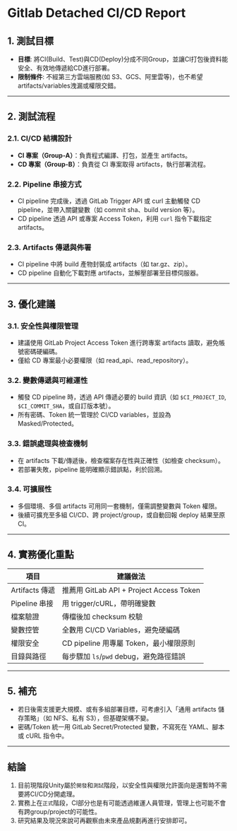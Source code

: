 # Gitlab Detached CI/CD Report

## 1. 測試目標
- **目標**: 將CI(Build、Test)與CD(Deploy)分成不同Group，並讓CI打包後資料能安全、有效地傳遞給CD進行部署。
- **限制條件**: 不經第三方雲端服務(如 S3、GCS、阿里雲等)，也不希望artifacts/variables洩漏或權限交錯。

---

## 2. 測試流程

### 2.1. CI/CD 結構設計
- **CI 專案（Group-A）**：負責程式編譯、打包，並產生 artifacts。
- **CD 專案（Group-B）**：負責從 CI 專案取得 artifacts，執行部署流程。

### 2.2. Pipeline 串接方式
- CI pipeline 完成後，透過 GitLab Trigger API 或 curl 主動觸發 CD pipeline，並帶入關鍵變數（如 commit sha、build version 等）。
- CD pipeline 透過 API 或專案 Access Token，利用 `curl` 指令下載指定 artifacts。

### 2.3. Artifacts 傳遞與佈署
- CI pipeline 中將 build 產物封裝成 artifacts（如 tar.gz、zip）。
- CD pipeline 自動化下載對應 artifacts，並解壓部署至目標伺服器。

---

## 3. 優化建議

### 3.1. 安全性與權限管理
- 建議使用 GitLab Project Access Token 進行跨專案 artifacts 讀取，避免帳號密碼硬編碼。
- 僅給 CD 專案最小必要權限（如 read_api、read_repository）。

### 3.2. 變數傳遞與可維運性
- 觸發 CD pipeline 時，透過 API 傳遞必要的 build 資訊（如 `$CI_PROJECT_ID`, `$CI_COMMIT_SHA`，或自訂版本號）。
- 所有密碼、Token 統一管理於 CI/CD variables，並設為 Masked/Protected。

### 3.3. 錯誤處理與檢查機制
- 在 artifacts 下載/傳遞後，檢查檔案存在性與正確性（如檢查 checksum）。
- 若部署失敗，pipeline 能明確顯示錯誤點，利於回溯。

### 3.4. 可擴展性
- 多個環境、多個 artifacts 可用同一套機制，僅需調整變數與 Token 權限。
- 後續可擴充至多組 CI/CD、跨 project/group，或自動回報 deploy 結果至原 CI。

---

## 4. 實務優化重點

| 項目            | 建議做法                                 |
|-----------------|------------------------------------------|
| Artifacts 傳遞  | 推薦用 GitLab API + Project Access Token  |
| Pipeline 串接   | 用 trigger/cURL，帶明確變數               |
| 檔案驗證        | 傳檔後加 checksum 校驗                    |
| 變數控管        | 全數用 CI/CD Variables，避免硬編碼         |
| 權限安全        | CD pipeline 用專屬 Token，最小權限原則     |
| 目錄與路徑      | 每步驟加 `ls`/`pwd` debug，避免路徑錯誤    |

---

## 5. 補充
- 若日後需支援更大規模、或有多組部署目標，可考慮引入「通用 artifacts 儲存策略」（如 NFS、私有 S3），但基礎架構不變。
- 密碼/Token 統一用 GitLab Secret/Protected 變數，不寫死在 YAML、腳本或 cURL 指令中。

---

## 結論
1. 目前現階段Unity屬於`開發`和`測試`階段，以安全性與權限允許面向是還暫時不需要將CI/CD分開處理。
2. 實務上在`正式`階段，CI部分也是有可能透過維運人員管理，管理上也可能不會有跨group/project的可能性。
3. 研究結果及現況來說可再觀察由未來產品規劃再進行安排即可。
